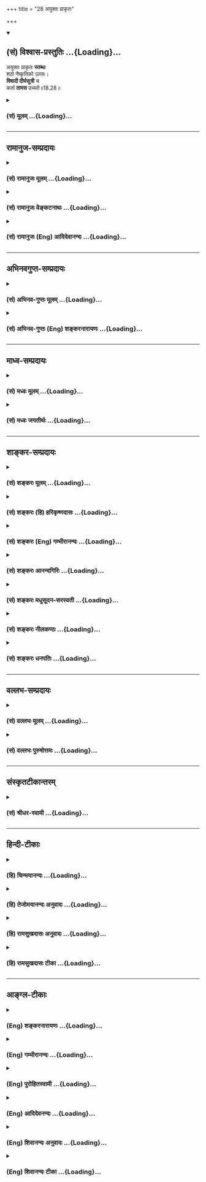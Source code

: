 +++
title = "28 अयुक्तः प्राकृतः"

+++
<div class="js_include" newlevelforh1="2" title="(सं) विश्वास-प्रस्तुतिः" unfilled url="/mahAbhAratam/shlokashaH/06-bhIShma-parva/03-bhagavad-gItA-parva/saMskRtam/vishvAsa-prastutiH/18_moxa-saMnyAsa-yogaH/28_ayuktaH_prAkRtaH.md">
<details open><summary><h2>(सं) विश्वास-प्रस्तुतिः ...{Loading}...</h2></summary>

अयुक्तः प्राकृतः **स्तब्धः**  
शठो नैष्कृतिको ऽलसः।  
**विषादी दीर्घसूत्री** च  
कर्ता **तामस** उच्यते॥18.28॥
</details>
</div>
<div class="js_include collapsed" newlevelforh1="3" title="(सं) मूलम्" unfilled url="/mahAbhAratam/shlokashaH/06-bhIShma-parva/03-bhagavad-gItA-parva/saMskRtam/mUlam/18_moxa-saMnyAsa-yogaH/28_ayuktaH_prAkRtaH.md">
<details><summary><h3>(सं) मूलम् ...{Loading}...</h3></summary>

अयुक्तः प्राकृतः स्तब्धः शठो नैष्कृतिकोऽलसः।  
विषादी दीर्घसूत्री च कर्ता तामस उच्यते।।18.28।।
</details>
</div>


_________________
## रामानुज-सम्प्रदायः
<div class="js_include collapsed" newlevelforh1="3" title="(सं) रामानुजः मूलम्" unfilled url="/mahAbhAratam/shlokashaH/06-bhIShma-parva/03-bhagavad-gItA-parva/saMskRtam/rAmAnujaH/mUlam/18_moxa-saMnyAsa-yogaH/28_ayuktaH_prAkRtaH.md">
<details><summary><h3>(सं) रामानुजः मूलम् ...{Loading}...</h3></summary>

।।18.28।।**अयुक्तः** शास्त्रीयकर्मायोग्यः विकर्मस्थः; **प्राकृतः**
अनधिगतविद्यः; **स्तब्धः** अनारम्भशीलः; **शठः** अभिचारादिकर्मरुचिः;
**नैष्कृतिकः** वञ्चनपरः; **अलसः** आरब्धेषु अपि कर्मसु मन्दप्रवृत्तिः।
**विषादी** अतिमात्रावसादशीलः; **दीर्घसूत्री** अभिचारादिकर्म कुर्वन्
परेषु दीर्घकालवर्त्यनर्थपर्यालोचनशीलः; एवंभूतो यः **कर्ता** स
**तामसः। एवं कर्तव्यकर्मविषयज्ञाने कर्तव्ये च कर्मणि अनुष्ठातरि च गुणतः
त्रैविध्यम् उक्तम्; इदानीं सर्वतत्त्वसर्वपुरुषार्थनिश्चयरूपाया बुद्धेः
धृतेः च गुणतः त्रैविध्यम् आह --**

</details>
</div>
<div class="js_include collapsed" newlevelforh1="3" title="(सं) रामानुजः वेङ्कटनाथः" unfilled url="/mahAbhAratam/shlokashaH/06-bhIShma-parva/03-bhagavad-gItA-parva/saMskRtam/rAmAnujaH/venkaTanAthaH/18_moxa-saMnyAsa-yogaH/28_ayuktaH_prAkRtaH.md">
<details><summary><h3>(सं) रामानुजः वेङ्कटनाथः ...{Loading}...</h3></summary>

  
  
।।18.28।। अवधानाभावादेःप्राकृतः इत्यादिना सिद्धेरयुक्तशब्देन अनर्हत्वं
विवक्षितमित्याहशास्त्रीयेति।
अशुचिशब्दनिर्दिष्टाद्राजसस्यायोग्यत्वादधिकमयोग्यत्वमिह
विवक्षितमित्याहविकर्मस्थ इति। एवं हि तस्यायोग्यतातिशयः यथा
शैवान्पाशुपतान् स्पृष्ट्वा लोकायतिकनास्तिकान्। विकर्मस्थान्
द्विजाञ्छूद्रान् सचेलो जलमाविशेत् इति
शास्त्राध्ययनतदर्थोपदेशादिजनितसात्त्विककर्मानुष्ठानानुगुणविशेषराहित्यं
प्राकृतशब्देन विवक्षितमित्याहअनधिगतविद्य इति। पूज्येष्वपि
त्वरितावश्यकर्तव्ययथोचितप्रणामाद्यारम्भविपरीतं स्तिमितस्वभावत्वमिह
स्तब्धशब्दार्थ इत्याहअनारम्भशील इति। गूढविप्रियकृत्त्वं शठत्वं तच्च
प्रकरणाच्छास्त्रोदिततामसकर्मद्वारेत्याह -- अभिचारादिकर्मरुचिरिति।
पुनरुक्तिपरिहाराय मायाप्रतारणादिलौकिककर्मद्वारा नैकृतिकत्वमाह -- वञ्चनपर
इति। श्वः कार्यमद्य कुर्वीत \[म.भा.12।321।73\] इति न्यायाच्छास्त्रीयेषु
त्वरितेन भवितव्यम् तद्वैपरीत्यमिहालस्यं; तत्रानारम्भस्य
स्तब्धशब्देनोक्तत्वात्आरब्धेष्विति विशेषितम्। विषादी इत्यत्र
धातोरेवावसादार्थत्वादुपसर्गेण तत्प्रकर्षः; प्रत्ययेन ताच्छील्यं च
विवक्षितमित्याहअतिमात्रावसादशील इति। अवसादश्च लक्षितो
वाक्यकारेणदेशकालवैगुण्याच्छोकवस्त्वाद्यनुस्मृतेश्च तज्जं
दैन्यमभास्वरत्वं मनसोऽवसादः इति। प्रारब्धकर्मणां
शीघ्रमसमापनरूपमन्दप्रवृत्तित्वादेरलसादिशब्देन निर्दिष्टत्वादवयवशक्तेः
शाठ्यादिसमभिव्याहारस्य चानुगुणदीर्घसूत्रत्वं विशिनष्टिअभिचारादिकर्म
कुर्वन्परेषु दीर्घकालवर्त्यनर्थपर्यालोचनशील इति। सूत्र सूत्रेण(वेष्टने)
\[धा.पा.10375\] इति धातुः; सूत्रणं चिन्तनं ताच्छील्यार्थप्रत्ययः
दीर्घसूत्रणाद्दीर्घसूत्री।
निरपराधशकुन्तादिग्रहणार्थदीर्घसूत्रकर्तृसमानतया
दीर्घसूत्रीत्यौपचारिकग्रहणं तु मन्दमिति भावः।  
  

</details>
</div>
<div class="js_include collapsed" newlevelforh1="3" title="(सं) रामानुजः (Eng) आदिदेवानन्दः" unfilled url="/mahAbhAratam/shlokashaH/06-bhIShma-parva/03-bhagavad-gItA-parva/saMskRtam/rAmAnujaH/english/AdidevAnandaH/18_moxa-saMnyAsa-yogaH/28_ayuktaH_prAkRtaH.md">
<details><summary><h3>(सं) रामानुजः (Eng) आदिदेवानन्दः ...{Loading}...</h3></summary>

18.28 'Ayukta' is the doer who is unalified for acts enjoined by the Sastras; the meaning is that he is engaged in perverse acts; who is
'unrefined', means one uninstructed; who is 'stubborn', means one who is not disposed to act; who is 'depraved' means one who has the taste for black magic etc; who is dishonest is one who is treacherous; who is
'indolent' is one who is not inclined to carry out actions undertaken;
who is 'despondent' is one given to excessive despondency; and one who
is 'dilatory', is a person who, while engaged in black magic, etc., pays
malevolent attention to produce long-standing evil to others - such a
doer is declared to be Tamasika. Thus, has been told the threefold
division in terms of the Gunas of the knowledge about the work that
ought to be performed, and about the agent of work. Now, Sri Krsna
describe s the threefold division of Buddhi and Dhrti (fortitude) on the
basis of Gunas. These faculties give the determinate knowledge of all
realities in existence and of all ends of human life (Purusarthas).

</details>
</div>


_________________
## अभिनवगुप्त-सम्प्रदायः
<div class="js_include collapsed" newlevelforh1="3" title="(सं) अभिनव-गुप्तः मूलम्" unfilled url="/mahAbhAratam/shlokashaH/06-bhIShma-parva/03-bhagavad-gItA-parva/saMskRtam/abhinava-guptaH/mUlam/18_moxa-saMnyAsa-yogaH/28_ayuktaH_prAkRtaH.md">
<details><summary><h3>(सं) अभिनव-गुप्तः मूलम् ...{Loading}...</h3></summary>

।।18.26 -- 18.28।। मुक्तसङ्ग इत्यादि तामस उच्यते इत्यन्तम्। अहं कर्ता इति
न वदन्; तच्छीलः; तद्धर्मा +++(N तद्धर्मः )+++ ; तत्साधुकारी वा यो न +++(S न यो
भवति ;N;K omit न )+++ भवति इति अनहंवादी इति। अनेन णिनिना
व्यवहारमात्रसंवृत्तिवशेन योगिनोऽपि अहं करोमि इति वचो न निषिद्धम्।
हर्षशोकान्वितः; सिद्ध्यसिद्ध्योः। निकृतिः नैर्घृण्यम्।

</details>
</div>
<div class="js_include collapsed" newlevelforh1="3" title="(सं) अभिनव-गुप्तः (Eng) शङ्करनारायणः" unfilled url="/mahAbhAratam/shlokashaH/06-bhIShma-parva/03-bhagavad-gItA-parva/saMskRtam/abhinava-guptaH/english/shankaranArAyaNaH/18_moxa-saMnyAsa-yogaH/28_ayuktaH_prAkRtaH.md">
<details><summary><h3>(सं) अभिनव-गुप्तः (Eng) शङ्करनारायणः ...{Loading}...</h3></summary>

18.26-28 Muktasangah etc. upto Tamasa ucyate. He who does not make
speech of egoism : He who does not claim 'I am the agent' i.e., he who
is different from the one who claims so by natural inclination, or
claims as such with an intention that 'I should do so', or claims so in
an efficient manner. This nini (suffix employed in anahamvadi) does not
prohibit for a Yogin, the speech 'I do' under the influence of the cover
of the mundane life. Who is overpowered by joy and grief : i.e., at the
time of success and failure \[respectively\]. Wickedness : cruelty.

</details>
</div>


_________________
## माध्व-सम्प्रदायः
<div class="js_include collapsed" newlevelforh1="3" title="(सं) मध्वः मूलम्" unfilled url="/mahAbhAratam/shlokashaH/06-bhIShma-parva/03-bhagavad-gItA-parva/saMskRtam/madhvaH/mUlam/18_moxa-saMnyAsa-yogaH/28_ayuktaH_prAkRtaH.md">
<details><summary><h3>(सं) मध्वः मूलम् ...{Loading}...</h3></summary>

।।18.28।। परकृतं दोषं दीर्घकालकृतमप्यनुचितं यः सूचयति स दीर्घसूत्री। परेण
यः कृतो दोषो दीर्घकालकृतोऽपि वा। यस्तस्य सूचको दोषाद्दीर्घसूत्री स
उच्यते इत्यभिधानात्।

</details>
</div>
<div class="js_include collapsed" newlevelforh1="3" title="(सं) मध्वः जयतीर्थः" unfilled url="/mahAbhAratam/shlokashaH/06-bhIShma-parva/03-bhagavad-gItA-parva/saMskRtam/madhvaH/jayatIrthaH/18_moxa-saMnyAsa-yogaH/28_ayuktaH_prAkRtaH.md">
<details><summary><h3>(सं) मध्वः जयतीर्थः ...{Loading}...</h3></summary>

।।18.28।। दीर्घसूत्रित्वं कथं तामसत्वे हेतुः इत्यतः सप्रमाणकं व्याचष्टे
-- **परे**ति। दीर्घकालकृतं चिरातीतकालकृतम्। अनुचितं वचनायोग्यं;
परोपद्रवहेतुत्वात्। दोषान्मात्सर्यादेः।

</details>
</div>


_________________
## शाङ्कर-सम्प्रदायः
<div class="js_include collapsed" newlevelforh1="3" title="(सं) शङ्करः मूलम्" unfilled url="/mahAbhAratam/shlokashaH/06-bhIShma-parva/03-bhagavad-gItA-parva/saMskRtam/shankaraH/mUlam/18_moxa-saMnyAsa-yogaH/28_ayuktaH_prAkRtaH.md">
<details><summary><h3>(सं) शङ्करः मूलम् ...{Loading}...</h3></summary>

।।18.28।। --,**अयुक्तः** न युक्तः असमाहितः; **प्राकृतः**
अत्यन्तासंस्कृतबुद्धिः बालसमः; **स्तब्धः** दण्डवत् न नमति कस्मैचित्;
**शठः** मायावी शक्तिगूहनकारी; **नैष्कृतिकः** परविभेदनपरः; **अलसः**
अप्रवृत्तिशीलः कर्तव्येष्वपि; **विषादी** विषादवान् सर्वदा अवसन्नस्वभावः;
**दीर्घसूत्री** च कर्तव्यानां दीर्घप्रसारणः; सर्वदा मन्दस्वभावः; यत्
अद्य श्वो वा कर्तव्यं तत् मासेनापि न करोति; यश्च एवंभूतः; सः **कर्ता
तामसः उच्यते**।।

</details>
</div>
<div class="js_include collapsed" newlevelforh1="3" title="(सं) शङ्करः (हि) हरिकृष्णदासः" unfilled url="/mahAbhAratam/shlokashaH/06-bhIShma-parva/03-bhagavad-gItA-parva/saMskRtam/shankaraH/hindI/harikRShNadAsaH/18_moxa-saMnyAsa-yogaH/28_ayuktaH_prAkRtaH.md">
<details><summary><h3>(सं) शङ्करः (हि) हरिकृष्णदासः ...{Loading}...</h3></summary>

।।18.28।। जो कर्ता अयुक्त है -- जिसका चित्त समाहित नहीं है; जो बालकके
समान प्राकृत -- अत्यन्त संस्कारहीन बुद्धिवाला है; जो स्तब्ध है -- दण्डकी
भाँति किसीके सामने नहीं झुकता; जो शठ अर्थात् अपनी सामर्थ्यको गुप्त
रखनेवाला कपटी है; जो नैष्कृतिक -- दूसरोंकी वृत्तिका छेदन करनेमें तत्पर
और आलसी है -- जिसका कर्तव्यकार्यमें भी प्रवृत्त होनेका स्वभाव नहीं है;
जो विषादी -- सदा शोकयुक्त स्वभाववाला और दीर्घसूत्री है -- कर्तव्यमें
बहुत विलम्ब करनेवाला है अर्थात् आज या कल कर लेनेयोग्य कार्यको महीनेभरमें
भी समाप्त नहीं कर पाता; जो ऐसा कर्ता है वह तामस कहा जाता है।

</details>
</div>
<div class="js_include collapsed" newlevelforh1="3" title="(सं) शङ्करः (Eng) गम्भीरानन्दः" unfilled url="/mahAbhAratam/shlokashaH/06-bhIShma-parva/03-bhagavad-gItA-parva/saMskRtam/shankaraH/english/gambhIrAnandaH/18_moxa-saMnyAsa-yogaH/28_ayuktaH_prAkRtaH.md">
<details><summary><h3>(सं) शङ्करः (Eng) गम्भीरानन्दः ...{Loading}...</h3></summary>

18.28 The agent who is ayuktah, unsteady; prakrtah, naive, of very
unrefined intelligence, like a child; stabdhah, unbending like a
staff-he does not bend down to anyone; sathah, deceitful, cunning,
hiding his own powers; naiskrtikah, wicked, given to destroying the
livelihood of others; alasah, lazy, not inclined even to his own duties;
visadi, morose, ever in a mood of dejection; and dirghasutri,
procrastinating, postponing duties for long, \[Ast. adds here, 'sarvada
mandasvabhavah, always slow by nature'.-Tr.\] not accomplishing even in
a month what is to be done today or tomorrow;-one who is such, he
ucyate, is said to be; tamasah, possessed of tamas.

</details>
</div>
<div class="js_include collapsed" newlevelforh1="3" title="(सं) शङ्करः आनन्दगिरिः" unfilled url="/mahAbhAratam/shlokashaH/06-bhIShma-parva/03-bhagavad-gItA-parva/saMskRtam/shankaraH/AnandagiriH/18_moxa-saMnyAsa-yogaH/28_ayuktaH_prAkRtaH.md">
<details><summary><h3>(सं) शङ्करः आनन्दगिरिः ...{Loading}...</h3></summary>

।।18.28।। दीर्घं सूत्रयितुं शीलमस्येति व्युत्पत्तिं गृहीत्वा
विवक्षितमर्थमाह -- **कर्तव्यानामिति।** एवं क्रियमाणे सत्यनिष्टमिदं
कथंचिदापद्येत यदा पुनरेवं क्रियते तदा त्वनिष्टमेव संभावनोपनीतमिति
चिन्तापरंपरायां मन्थरप्रवृत्तिरित्यर्थः। तदेव स्पष्टयति -- **यदद्येति।**

</details>
</div>
<div class="js_include collapsed" newlevelforh1="3" title="(सं) शङ्करः मधुसूदन-सरस्वती" unfilled url="/mahAbhAratam/shlokashaH/06-bhIShma-parva/03-bhagavad-gItA-parva/saMskRtam/shankaraH/madhusUdana-sarasvatI/18_moxa-saMnyAsa-yogaH/28_ayuktaH_prAkRtaH.md">
<details><summary><h3>(सं) शङ्करः मधुसूदन-सरस्वती ...{Loading}...</h3></summary>

।।18.28।। अयुक्त इति। अयुक्तः सर्वदा विषयापहृतचित्तत्वेन
कर्तव्येष्वनवहितः; प्राकृतः शास्त्रासंस्कृतबुद्धिर्बालसमः; स्तब्धो
गुरुदेवतादिष्वप्यनम्रः; शठः परवञ्चनार्थमन्यथाजानन्नप्यन्यथावादी;
नैकृतिकः स्वस्मिन्नुपकारित्वभ्रममुत्पाद्य परवृत्तिच्छेदनेन स्वार्थपरः;
अलसोऽवश्यकर्तव्येष्वप्यप्रवृत्तिशीलः; विषादी
सततमसंतुष्टस्वभावत्वेनानुशोचनशीलः; दीर्घसूत्री
निरन्तरशङ्कासहस्रकवलितान्तःकरणत्वेनातिमन्थरप्रवृत्तिर्यदद्यकर्तव्यं
तन्मासेनापि करोति नवेत्येवंशीलश्च; कर्ता तामस उच्यते।

</details>
</div>
<div class="js_include collapsed" newlevelforh1="3" title="(सं) शङ्करः नीलकण्ठः" unfilled url="/mahAbhAratam/shlokashaH/06-bhIShma-parva/03-bhagavad-gItA-parva/saMskRtam/shankaraH/nIlakaNThaH/18_moxa-saMnyAsa-yogaH/28_ayuktaH_prAkRtaH.md">
<details><summary><h3>(सं) शङ्करः नीलकण्ठः ...{Loading}...</h3></summary>

।।18.28।। अयुक्तोऽनवहितः। प्राकृतोऽत्यन्तमसंस्कृतबुद्धिर्बालसमः। स्तब्धो
दण्डवन्न नमति कस्मैचित्। शठः शक्तिगूहनकारी। नैष्कृतिको वञ्चकः परावमानी
वा। अलसः अप्रवृत्तिशीलः कर्तव्येष्वपि। विषादी सर्वदा अवसन्नस्वभावः।
दीर्घसूत्री चिरकारी। एकाहसाध्यं कार्यं मासेनापि न करोतीत्यर्थः। य
एवंभूतः स कर्ता तामस उच्यते।

</details>
</div>
<div class="js_include collapsed" newlevelforh1="3" title="(सं) शङ्करः धनपतिः" unfilled url="/mahAbhAratam/shlokashaH/06-bhIShma-parva/03-bhagavad-gItA-parva/saMskRtam/shankaraH/dhanapatiH/18_moxa-saMnyAsa-yogaH/28_ayuktaH_prAkRtaH.md">
<details><summary><h3>(सं) शङ्करः धनपतिः ...{Loading}...</h3></summary>

।।18.28।। एवं राजसं कर्तारमुदाहृत्य तामसं तमाह -- अयुक्तो विषयेषु
विक्षिप्तचित्तत्वादसमाहितः; प्राकृतोऽत्यन्तासंस्कृतबुद्धिर्बालिशः;
स्तब्धः कस्मैचिद्दण्डवन्न नमति सर्वदाऽनम्रो मन्दस्वभावः; शठः
शक्तिगूहनकारी मायावी; नैकृतिकः परवृत्तिच्छेदनपरः; अलसः
कर्तव्येष्वप्रवृत्तिशीलः; विषादी सर्वदा खिन्नस्वभावः; दीर्धं सूत्रायुतुं
शीलमस्येति दीर्घसूत्री कर्तव्यानां दीर्घप्रसारणस्वभावः एवं क्रियमाणे
सत्यनिष्टमिदं कथंचिदापद्येत; यदा पुनरेवं क्रियते तदात्वनिष्टमेव
संभावानोपनीतमित्येवं शङ्कासहस्त्रव्याप्तचित्तत्वेनातिमन्थरप्रवृत्तिशीलः
यदद्य श्वो वा कर्तव्यं तन्मासेनापि न करोति एवंविधो यः कर्ता स तामस
उच्यते।

</details>
</div>


_________________
## वल्लभ-सम्प्रदायः
<div class="js_include collapsed" newlevelforh1="3" title="(सं) वल्लभः मूलम्" unfilled url="/mahAbhAratam/shlokashaH/06-bhIShma-parva/03-bhagavad-gItA-parva/saMskRtam/vallabhaH/mUlam/18_moxa-saMnyAsa-yogaH/28_ayuktaH_prAkRtaH.md">
<details><summary><h3>(सं) वल्लभः मूलम् ...{Loading}...</h3></summary>

।।18.28।। अयुक्त इति। शास्त्रीयकर्माधिकारी सन् योऽयुक्तः विकर्मस्थः
अनधिगतविद्यः स्तब्धः आरम्भशिथिलः शठः अभिचारादिकर्मरुचिः वञ्चकः
कर्मस्वलसो दुःखी दीर्घं सूत्रं कर्त्तव्यता यस्य तथा तामस उच्यते।

</details>
</div>
<div class="js_include collapsed" newlevelforh1="3" title="(सं) वल्लभः पुरुषोत्तमः" unfilled url="/mahAbhAratam/shlokashaH/06-bhIShma-parva/03-bhagavad-gItA-parva/saMskRtam/vallabhaH/puruShottamaH/18_moxa-saMnyAsa-yogaH/28_ayuktaH_prAkRtaH.md">
<details><summary><h3>(सं) वल्लभः पुरुषोत्तमः ...{Loading}...</h3></summary>

  
  
।।18.28।। तामसमाहअयुक्त इति। अयुक्तः पूर्वापरानुसन्धानरहितः; प्राकृतः
प्रकृतिजन्यसद्भावरहितः; स्तब्धः अनम्रः; शठो धूर्तः; नैकृतिकः सर्वावमानी
कृतावमानी वा; अलसः अनुद्यमी; विषादी अकार्यशोचनस्वभावः; दीर्घसूत्री
क्षणसाध्यकार्यस्य माससम्पादनशील एतादृशः कर्त्ता तामस उच्यते।  
  

</details>
</div>


_________________
## संस्कृतटीकान्तरम्
<div class="js_include collapsed" newlevelforh1="3" title="(सं) श्रीधर-स्वामी" unfilled url="/mahAbhAratam/shlokashaH/06-bhIShma-parva/03-bhagavad-gItA-parva/saMskRtam/shrIdhara-svAmI/18_moxa-saMnyAsa-yogaH/28_ayuktaH_prAkRtaH.md">
<details><summary><h3>(सं) श्रीधर-स्वामी ...{Loading}...</h3></summary>

।।18.28।। तामसं कर्तारमाह **-- अयुक्त इति।** अयुक्तोऽनवहितः; प्राकृतो
विवेकशून्यः; स्तब्धोऽनम्रः; शठः शक्तिगूहनकारी; नैष्कृतिकः परावमानी;
अलसोऽनुद्यमशीलः; विषादी शोकशीलः; यदद्य वा श्वो या कार्यं तन्मासेनापि न
संपादयति यः स दीर्घसूत्री; एवंभूतः कर्ता तामस उच्यते। कर्तृत्रैविध्येनैव
ज्ञातुरपि त्रैविध्यमुक्तं भवति। कर्मत्रैविध्येन च ज्ञेयस्यापि
त्रैविध्यमुक्तं वेदितव्यम्। बुद्धेस्त्रैविध्येन करणस्यापि
त्रैविध्यमुक्तं भविष्यति।

</details>
</div>


_________________
## हिन्दी-टीकाः
<div class="js_include collapsed" newlevelforh1="3" title="(हि) चिन्मयानन्दः" unfilled url="/mahAbhAratam/shlokashaH/06-bhIShma-parva/03-bhagavad-gItA-parva/hindI/chinmayAnandaH/18_moxa-saMnyAsa-yogaH/28_ayuktaH_prAkRtaH.md">
<details><summary><h3>(हि) चिन्मयानन्दः ...{Loading}...</h3></summary>

।।18.28।। यहाँ तामस ज्ञान से प्रेरित होकर तामस कर्म करने वाले तामस कर्ता
का विस्तृत वर्णन किया गया है। अयुक्त जिसका मन; बुद्धि के साथ युक्त न हो
वह व्यक्ति अयुक्त कहलाता है। बुद्धि के मार्गदर्शन की उपेक्षा करके तामसिक
कर्ता अपनी मनमानी ही करता है; बुद्धिमानी नहीं प्राकृत अत्यन्त असभ्य और
असंस्कृत बुद्धि का पुरुष प्राकृत कहा जाता है। सुसंस्कृत पुरुष वह है; जो
अपने मन की निम्नस्तरीय प्रवृत्तियों को अपने वश में रखता है। किन्तु तामसी
पुरुष अयुक्त होने के कारण प्राकृत स्वभाव का होता है। उसे अपने ऊपर किसी
भी प्रकार का संयम नहीं होता। बुद्धि का दर्पण दर्शाने पर भी वह स्वीकार
नहीं करता कि दर्पण में प्रतिबिम्बित असभ्यता आदि अवगुण उसके अपने ही
हैं। स्तब्ध एक दण्ड के समान वह कभी किसी के आगे नम्रभाव से नतमस्तक नहीं
होता। वह ऐसा हठी और दुराग्रही होता है कि किसी के सदुपदेश का वह श्रवण भी
नहीं करना चाहता; पालन करना तो दूर की बात है। किसी का भी उपदेश उसे सहन
नहीं होता है। शठ अर्थात् मायावी। तामस कर्ता पर कभी विश्वास नहीं किया जा
सकता; क्यों कि वह अपने वास्तविक उद्देश्यों को गुप्त रखकर लोगों की वंचना
करने के लिए अन्य प्रकार के कार्य करता है। प्रवंचना के ऐसे कार्यों से
समाज के लोगों को दुख और कष्ट भोगने पड़ते हैं। नैष्कृतिक श्री शंकराचार्य
इसका अर्थ बताते हुए कहते हैं; तामसिक कर्ता परवृत्तिच्छेदनपर अर्थात्
दूसरे की आजीविका का नाश करने वाला होता है। अन्य लोगों के साथ लड़ाई झगड़ा
करने पर सदैव उतारू रहता है और शत्रुता और बदले की भावना रखता है। अलस तामस
कर्ता सहज ही किसी कार्य में प्रवृत्त नहीं होता; कर्तव्य कर्म में भी
नहीं। बिना परिश्रम के फलोपभोग की उसकी कामना रहती है। ऐसा आलसी पुरुष
विचार करने में भी असमर्थ होता है। लंका के तीन बन्धु विभीषण; रावण और
कुम्भकर्ण क्रमश सात्त्विक; राजसिक और तामसिक कर्ताओं के प्रतीक हैं। विषादी
सदा उदास रहता है। किसी भी वस्तु या व्यक्ति से वह सन्तुष्ट नहीं रहता।
जीवन की चुनौतियों का सामना करने की न उसमें क्षमता होती हैं और न दृढ़ता।
इसलिए; वह किसी ऐसे सुरक्षित स्थान पर निवास करना चाहता है; जहाँ जगत् की
समस्याएं न हों और वह निर्विघ्न रूप से विषयोपभोग,कर सके। दीर्घसूत्री वह
पुरुष जो तत्काल करने योग्य कर्म को कल करेंगे ऐसा कहतेकहते एक मास के
पश्चात् भी नहीं करता है; दीर्घसूत्री कहलाता है। वह शीघ्र निर्णय नहीं ले
सकता और यदि ले भी लेता है; तो उसे कार्यान्वित कर नहीं पाता। इस प्रकार;
तीन श्लोकों में भगवान् श्रीकृष्ण ने त्रिविध कर्ताओं के आन्तरिक स्वभाव का
अत्यन्त सुन्दर चित्रण किया है। यह सदैव ध्यान रहे कि उपर्युक्त चित्रण
परपरीक्षण के लिए न होकर आत्मनिरीक्षण एवं आत्मसुधार के लिए है। भगवान् आगे
कहते हैं

</details>
</div>
<div class="js_include collapsed" newlevelforh1="3" title="(हि) तेजोमयानन्दः अनुवादः" unfilled url="/mahAbhAratam/shlokashaH/06-bhIShma-parva/03-bhagavad-gItA-parva/hindI/tejomayAnandaH/anuvAdaH/18_moxa-saMnyAsa-yogaH/28_ayuktaH_prAkRtaH.md">
<details><summary><h3>(हि) तेजोमयानन्दः अनुवादः ...{Loading}...</h3></summary>

।।18.28।। अयुक्त, प्राकृत, स्तब्ध, शठ, नैष्कृतिक, आलसी, विषादी और
दीर्घसूत्री कर्ता तामस कहा जाता है।।

</details>
</div>
<div class="js_include collapsed" newlevelforh1="3" title="(हि) रामसुखदासः अनुवादः" unfilled url="/mahAbhAratam/shlokashaH/06-bhIShma-parva/03-bhagavad-gItA-parva/hindI/rAmasukhadAsaH/anuvAdaH/18_moxa-saMnyAsa-yogaH/28_ayuktaH_prAkRtaH.md">
<details><summary><h3>(हि) रामसुखदासः अनुवादः ...{Loading}...</h3></summary>

।।18.28।। जो कर्ता असावधान, अशिक्षित, ऐंठ-अकड़वाला, जिद्दी, उपकारीका
अपकार करनेवाला, आलसी, विषादी और दीर्घसूत्री है, वह तामस कहा जाता है।

</details>
</div>
<div class="js_include collapsed" newlevelforh1="3" title="(हि) रामसुखदासः टीका" unfilled url="/mahAbhAratam/shlokashaH/06-bhIShma-parva/03-bhagavad-gItA-parva/hindI/rAmasukhadAsaH/TIkA/18_moxa-saMnyAsa-yogaH/28_ayuktaH_prAkRtaH.md">
<details><summary><h3>(हि) रामसुखदासः टीका ...{Loading}...</h3></summary>

।।18.28।।***व्याख्या --***  **अयुक्तः --** तमोगुण मनुष्यको मूढ़ बना
देता है (गीता 14। 8)। इस कारण किस समयमें कौनसा काम करना चाहिये किस तरह
करनेसे हमें लाभ है और किस तरह करनेसे हमें हानि है -- इस विषयमें तामस
मनुष्य सावधान नहीं रहता अर्थात् वह कर्तव्य और अकर्तव्यके विषयमें सोचता
ही,नहीं। इसलिये वह अयुक्त अर्थात् असावधान कहलाता है।**प्राकृतः --**
जिसने शास्त्र; सत्सङ्ग; अच्छी शिक्षा; उपदेश आदिसे न तो अपने जीवनको ठीक
बनाया है और न अपने जीवनपर कुछ विचार ही किया है; माँबापसे जैसा पैदा हुआ
है; वैसाकावैसा ही कोरा अर्थात् कर्तव्यअकर्तव्यकी शिक्षासे रहित रहा है;
ऐसा मनुष्य प्राकृत अर्थात् अशिक्षित कहलाता है।**स्तब्धः --** तमोगुणकी
प्रधानताके कारण उसके मन; वाणी और शरीरमें अकड़ रहती है। इसलिये वह अपने
वर्णआश्रममें बड़ेबूढ़े माता; पिता; गुरु; आचार्य आदिके सामने कभी झुकता
नहीं। वह मन; वाणी और शरीरसे कभी सरलता और नम्रताका व्यवहार नहीं करता;
प्रत्युत कठोर व्यवहार करता है। ऐसा मनुष्य स्तब्ध अर्थात् ऐंठअकड़वाला
कहलाता है।  
  
**शठः --** तामस मनुष्य अपनी एक जिद होनेके कारण दूसरोंकी दी हुई अच्छी
शिक्षाको; अच्छे विचारोंको नहीं मानता। उसको तो मूढ़ताके कारण अपने ही
विचार अच्छे लगते हैं। इसलिये वह शठ अर्थात् जिद्दी कहलाता है **(टिप्पणी
प₀ 909)**।**अनैष्कृतिकः --** जिनसे कुछ उपकार पाया है; उनका प्रत्युपकार
करनेका जिसका स्वभाव होता है; वह नैष्कृतिक कहलाता है। परन्तु तामस मनुष्य
दूसरोंसे उपकार पा करके भी उनका उपकार नहीं करता; प्रत्युत उनका अपकार करता
है; इसलिये वह अनैष्कृतिक कहलाता है।**अलसः --** अपने वर्णआश्रमके अनुसार
आवश्यक कर्तव्यकर्म प्राप्त हो जानेपर भी तामस मनुष्यको मूढ़ताके कारण वह
कर्म करना अच्छा नहीं लगता; प्रत्युत सांसारिक निरर्थक बातोंको पड़ेपड़े
सोचते रहना अथवा नींदमें पड़े रहना अच्छा लगता है। इसलिये उसे आलसी कहा गया
है।**विषादी --** यद्यपि तामस मनुष्यमें यह विचार होता ही नहीं कि क्या
कर्तव्य होता है और क्या अकर्तव्य होता है तथा निद्रा; आलस्य; प्रमाद
आदिमें मेरी शक्तिका; मेरे जीवनके अमूल्य समयका कितना दुरुपयोग हो रहा है;
तथापि अच्छे मार्गसे और कर्तव्यसे च्युत होनेसे उसके भीतर स्वाभाविक ही एक
विषाद (दुःख; अशान्ति) होता रहता है। इसलिये उसे विषादी कहा गया
है।**दीर्घसूत्री --** अमुक काम किस तरीकेसे बढ़िया और जल्दी हो सकता है --
इस बातको वह सोचता ही नहीं। इसलिये वह किसी काममें अविवेकपूर्वक लग भी जाता
है तो थोड़े समयमें होनेवाले काममें भी बहुत ज्यादा समय लगा देता है और
उससे काम भी सुचारुरूपसे नहीं होता। ऐसा मनुष्य दीर्घसूत्री कहलाता
है।**कर्ता तामस उच्यते --** उपर्युक्त आठ लक्षणोंवाला कर्ता तामस कहलाता
है।  
  
**विशेष बात**  
  
छब्बीसवें; सत्ताईसवें और अट्ठाईसवें श्लोकमें जितनी बातें आयीं हैं; वे सब
कर्ताको लेकर ही कही गयी हैं। कर्ताके जैसे लक्षण होते हैं; उन्हींके
अनुसार कर्म होते हैं। कर्ता जिन गुणोंको स्वीकार करता है; उन गुणोंके
अनुसार ही कर्मोंका रूप होता है। कर्ता जिस साधनको करता है; वह साधन
कर्ताका रूप हो जाता है। कर्ताके आगे जो करण होते हैं; वे भी कर्ताके
अनुरूप होते हैं। तात्पर्य यह है कि जैसा कर्ता होता है; वैसे ही कर्म; करण
आदि होते हैं। कर्ता सात्त्विक; राजस अथवा तामस होगा तो कर्म आदि भी
सात्त्विक; राजस अथवा तामस होंगे।  
  
सात्त्विक कर्ता अपने कर्म; बुद्धि आदिको सात्त्विक बनाकर सात्त्विक सुखका
अनुभव करते हुए असङ्गतापूर्वक परमात्मतत्त्वसे अभिन्न हो जाता है --
**दुःखान्तं च निगच्छति** (गीता 18। 36)। कारण कि सात्त्विक कर्ताका ध्येय
परमात्मा होता है। इसलिये वह कर्तृत्वभोक्तृत्वसे रहित होकर चिन्मय
तत्त्वसे अभिन्न हो जाता है क्योंकि वह तात्त्विक स्वरूपसे अभिन्न ही था।
परन्तु राजसतामस कर्ता राजसतामस कर्म; बुद्धि आदिके साथ तन्मय होकर
राजसतामस सुखमें लिप्त होता है। इसलिये वह परमात्मतत्त्वसे अभिन्न नहीं हो
सकता। कारण कि राजसतामस कर्ताका उद्देश्य परमात्मा नहीं होता और उसमें
जडताका बन्धन भी अधिक होता है।  
  
अब यहाँ शङ्का हो सकती है कि कर्ताका सात्त्विक होना तो ठीक है; पर कर्म
सात्त्विक कैसे होते हैं इसका समाधान यह है कि जिस कर्मके साथ कर्ताका राग
नहीं है; कर्तृत्वाभिमान नहीं है; लेप (फलेच्छा) नहीं है; वह कर्म
सात्त्विक हो जाता है। ऐसे सात्त्विक कर्मसे अपना और दुनियाका बड़ा भला
होता है। उस सात्त्विक कर्मका जिनजिन वस्तु; व्यक्ति; पदार्थ; वायुमण्डल
आदिके साथ सम्बन्ध होता है; उन सबमें निर्मलता आ जाती है क्योंकि निर्मलता
सत्त्वगुणका स्वभाव है -- **तत्र सत्त्वं निर्मलत्वात्** (गीता 14। 6)।  
  
दूसरी बात; पतञ्जलि महाराजने रजोगुणको क्रियात्मक ही माना है --
**प्रकाशक्रियास्थितिशीलं भूतेन्द्रियात्मकं भोगापवर्गार्थं दृश्यम्।**
(योगदर्शन 2। 18)। परन्तु गीता रजोगुणको क्रियात्मक मानते हुए भी
मुख्यरूपसे रागात्मक ही मानती है -- **रजो रागात्मकं विद्धि** (14। 7)।
वास्तवमें देखा जाय तो राग ही बाँधनेवाला है; क्रिया नहीं।  
  
गीतामें कर्म तीन प्रकारके बताये गये हैं -- सात्त्विक; राजस और तामस (18।
23 -- 25)। कर्म करनेवालेका भाव सात्त्विक होगा तो वे कर्म सात्त्विक हो
जायँगे; भाव राजस होगा तो वे कर्म राजस हो जायँगे और भाव तामस होगा तो वे
कर्म तामस हो जायँगे। इसलिये भगवान्ने केवल क्रियाको रजोगुणी नहीं माना
है।  
  
***सम्बन्ध --***  सभी कर्म विचारपूर्वक किये जाते हैं। उन कर्मोंके
विचारमें बुद्धि और धृति -- इन कर्मसंग्राहक करणोंकी प्रधानता होनेसे अब
आगे उनके भेद बताते हैं।  
  

</details>
</div>


_________________
## आङ्ग्ल-टीकाः
<div class="js_include collapsed" newlevelforh1="3" title="(Eng) शङ्करनारायणः" unfilled url="/mahAbhAratam/shlokashaH/06-bhIShma-parva/03-bhagavad-gItA-parva/english/shankaranArAyaNaH/18_moxa-saMnyAsa-yogaH/28_ayuktaH_prAkRtaH.md">
<details><summary><h3>(Eng) शङ्करनारायणः ...{Loading}...</h3></summary>

18.28. The agent, who does not exert, is vulgar, obstinate and deceitful; who is a man of wickedness and is lazy, sorrowful, and procrastinating - that agent is said to be of the Tamas (Strand).

</details>
</div>
<div class="js_include collapsed" newlevelforh1="3" title="(Eng) गम्भीरानन्दः" unfilled url="/mahAbhAratam/shlokashaH/06-bhIShma-parva/03-bhagavad-gItA-parva/english/gambhIrAnandaH/18_moxa-saMnyAsa-yogaH/28_ayuktaH_prAkRtaH.md">
<details><summary><h3>(Eng) गम्भीरानन्दः ...{Loading}...</h3></summary>

18.28 The agent who is unsteady, naive, unbending, deceitful, wicked,
\[A variant reading is naikrtikah.-Tr.\] lazy, morose and procrastinating is said to be possessed of tamas.

</details>
</div>
<div class="js_include collapsed" newlevelforh1="3" title="(Eng) पुरोहितस्वामी" unfilled url="/mahAbhAratam/shlokashaH/06-bhIShma-parva/03-bhagavad-gItA-parva/english/purohitasvAmI/18_moxa-saMnyAsa-yogaH/28_ayuktaH_prAkRtaH.md">
<details><summary><h3>(Eng) पुरोहितस्वामी ...{Loading}...</h3></summary>

18.28 While he whose purpose is infirm, who is low-minded, stubborn,
dishonest, malicious, indolent, despondent, procrastinating - he may be assumed to be in Darkness.

</details>
</div>
<div class="js_include collapsed" newlevelforh1="3" title="(Eng) आदिदेवनन्दः" unfilled url="/mahAbhAratam/shlokashaH/06-bhIShma-parva/03-bhagavad-gItA-parva/english/AdidevanandaH/18_moxa-saMnyAsa-yogaH/28_ayuktaH_prAkRtaH.md">
<details><summary><h3>(Eng) आदिदेवनन्दः ...{Loading}...</h3></summary>

18.28 That doer is said to be Tamasika who is unalified, unrefined,
stubborn, depraved, dishonest, indolent, despondent and dilatory.

</details>
</div>
<div class="js_include collapsed" newlevelforh1="3" title="(Eng) शिवानन्दः अनुवादः" unfilled url="/mahAbhAratam/shlokashaH/06-bhIShma-parva/03-bhagavad-gItA-parva/english/shivAnandaH/anuvAdaH/18_moxa-saMnyAsa-yogaH/28_ayuktaH_prAkRtaH.md">
<details><summary><h3>(Eng) शिवानन्दः अनुवादः ...{Loading}...</h3></summary>

18.28 Unsteady, vulgar, unbending, cheating, malicious, lazy, desponding and procrastinating such an agent is called Tamasic.

</details>
</div>
<div class="js_include collapsed" newlevelforh1="3" title="(Eng) शिवानन्दः टीका" unfilled url="/mahAbhAratam/shlokashaH/06-bhIShma-parva/03-bhagavad-gItA-parva/english/shivAnandaH/TIkA/18_moxa-saMnyAsa-yogaH/28_ayuktaH_prAkRtaH.md">
<details><summary><h3>(Eng) शिवानन्दः टीका ...{Loading}...</h3></summary>

18.28 अयुक्तः unsteady; प्राकृतः vulgar; स्तब्धः unbending; शठः
cheating; नैष्कृतिकः malicious; अलसः lazy; विषादी desponding;
दीर्घसूत्री procrastinating; च and; कर्ता agent; तामसः Tamasic (dark);
उच्यते is said.Commentary Owing to his vulgar nature he is not able to discriminate between proper and improper actions. His heart is filled with vanity. He will never prostrate himself before the deity or a sage.
He is very stiff and unbending in his demeanour. He is the very embodiment of deceit; the abode of the passion for gambling and all such vices. He is ever ready to do evil actions. When an opportunity for his doing good occurs; he is utterly slothful and inactive; but he is very alert in doing evil.Prakritah Vulgar Quite uncultured in intellect one who is childish.Stabdhah Unbending (like a stick); not bowing down to anybody.Shathah Cheating concealing his real nature.Naishkritikah Creating arrels and disputes among the people.Alasah Lazy Not doing even that which ought to be done.Dirghasutri Postponing duties too long always slothful not performing even in a month what ought to be done today or tomorrow.

</details>
</div>
